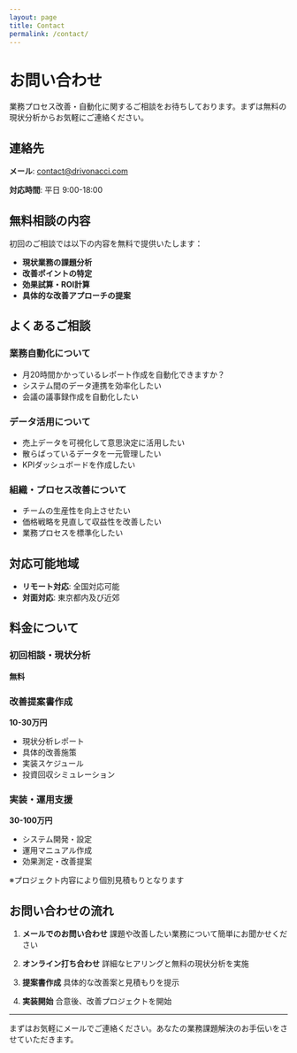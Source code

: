 ```yaml
---
layout: page
title: Contact
permalink: /contact/
---
```


# お問い合わせ

業務プロセス改善・自動化に関するご相談をお待ちしております。まずは無料の現状分析からお気軽にご連絡ください。

## 連絡先

**メール**: contact@drivonacci.com

**対応時間**: 平日 9:00-18:00

## 無料相談の内容

初回のご相談では以下の内容を無料で提供いたします：

- **現状業務の課題分析**
- **改善ポイントの特定**
- **効果試算・ROI計算**
- **具体的な改善アプローチの提案**

## よくあるご相談

### 業務自動化について
- 月20時間かかっているレポート作成を自動化できますか？
- システム間のデータ連携を効率化したい
- 会議の議事録作成を自動化したい

### データ活用について
- 売上データを可視化して意思決定に活用したい
- 散らばっているデータを一元管理したい
- KPIダッシュボードを作成したい

### 組織・プロセス改善について
- チームの生産性を向上させたい
- 価格戦略を見直して収益性を改善したい
- 業務プロセスを標準化したい

## 対応可能地域

- **リモート対応**: 全国対応可能
- **対面対応**: 東京都内及び近郊

## 料金について

### 初回相談・現状分析
**無料**

### 改善提案書作成
**10-30万円**
- 現状分析レポート
- 具体的改善施策
- 実装スケジュール
- 投資回収シミュレーション

### 実装・運用支援
**30-100万円**
- システム開発・設定
- 運用マニュアル作成
- 効果測定・改善提案

※プロジェクト内容により個別見積もりとなります

## お問い合わせの流れ

1. **メールでのお問い合わせ**
   課題や改善したい業務について簡単にお聞かせください

2. **オンライン打ち合わせ**
   詳細なヒアリングと無料の現状分析を実施

3. **提案書作成**
   具体的な改善案と見積もりを提示

4. **実装開始**
   合意後、改善プロジェクトを開始

---

まずはお気軽にメールでご連絡ください。あなたの業務課題解決のお手伝いをさせていただきます。